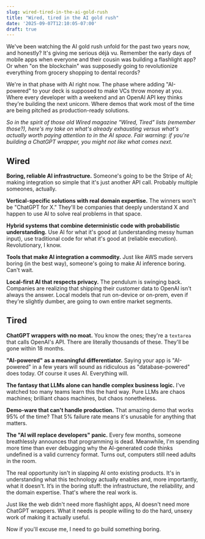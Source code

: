 ```yaml
---
slug: wired-tired-in-the-ai-gold-rush
title: "Wired, tired in the AI gold rush"
date: '2025-09-07T12:10:05-07:00'
draft: true
---
```


We've been watching the AI gold rush unfold for the past two years now, and honestly? It's giving me serious déjà vu. Remember the early days of mobile apps when everyone and their cousin was building a flashlight app? Or when "on the blockchain" was supposedly going to revolutionize everything from grocery shopping to dental records?

We're in that phase with AI right now. The phase where adding "AI-powered" to your deck is supposed to make VCs throw money at you. Where every developer with a weekend and an OpenAI API key thinks they're building the next unicorn. Where demos that work most of the time are being pitched as production-ready solutions.

*So in the spirit of those old Wired magazine "Wired, Tired" lists (remember those?), here's my take on what's already exhausting versus what's actually worth paying attention to in the AI space. Fair warning: if you're building a ChatGPT wrapper, you might not like what comes next.*

<div class="grouped">
<div class="callout left">


## Wired

**Boring, reliable AI infrastructure.** Someone's going to be the Stripe of AI; making integration so simple that it's just another API call. Probably multiple someones, actually.

**Vertical-specific solutions with real domain expertise.** The winners won't be "ChatGPT for X." They'll be companies that deeply understand X and happen to use AI to solve real problems in that space.

**Hybrid systems that combine deterministic code with probabilistic understanding.** Use AI for what it's good at (understanding messy human input), use traditional code for what it's good at (reliable execution). Revolutionary, I know.

**Tools that make AI integration a commodity.** Just like AWS made servers boring (in the best way), someone's going to make AI inference boring. Can't wait.

**Local-first AI that respects privacy.** The pendulum is swinging back. Companies are realizing that shipping their customer data to OpenAI isn't always the answer. Local models that run on-device or on-prem, even if they're slightly dumber, are going to own entire market segments.

</div>
<div class="callout right">

## Tired

**ChatGPT wrappers with no moat.** You know the ones; they're a `textarea` that calls OpenAI's API. There are literally thousands of these. They'll be gone within 18 months.

**"AI-powered" as a meaningful differentiator.** Saying your app is "AI-powered" in a few years will sound as ridiculous as "database-powered" does today. Of course it uses AI. Everything will.

**The fantasy that LLMs alone can handle complex business logic.** I've watched too many teams learn this the hard way. Pure LLMs are chaos machines; brilliant chaos machines, but chaos nonetheless.

**Demo-ware that can't handle production.** That amazing demo that works 95% of the time? That 5% failure rate means it's unusable for anything that matters.

**The "AI will replace developers" panic.** Every few months, someone breathlessly announces that programming is dead. Meanwhile, I'm spending more time than ever debugging why the AI-generated code thinks undefined is a valid currency format. Turns out, computers still need adults in the room.


</div>
</div>

The real opportunity isn't in slapping AI onto existing products. 
It's in understanding what this technology actually enables and, more 
importantly, what it doesn't. It’s in the boring stuff: the infrastructure, the reliability, and the domain expertise. That's where the real work is.

Just like the web didn't need more flashlight apps, AI doesn't need 
more ChatGPT wrappers. What it needs is people willing to do the 
hard, unsexy work of making it actually useful.

Now if you'll excuse me, I need to go build something boring.